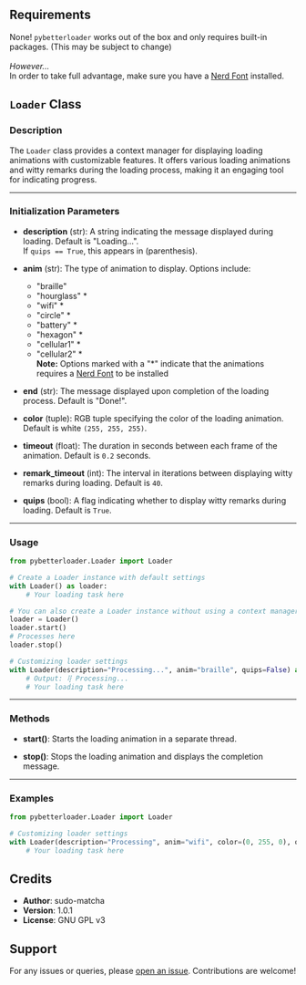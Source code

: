 ## Requirements
None! `pybetterloader` works out of the box and only requires built-in packages. (This may be subject to change)\
\
*However...*\
In order to take full advantage, make sure you have a [Nerd Font](https://www.nerdfonts.com) installed.


## `Loader` Class

### Description
The `Loader` class provides a context manager for displaying loading animations with customizable features. It offers various loading animations and witty remarks during the loading process, making it an engaging tool for indicating progress.

---

### Initialization Parameters

- **description** (str): A string indicating the message displayed during loading. Default is "Loading...".\
  If `quips == True`, this appears in (parenthesis).
  
- **anim** (str): The type of animation to display. Options include:
  - "braille" 
  - "hourglass" *
  - "wifi" *
  - "circle" *
  - "battery" *
  - "hexagon" *
  - "cellular1" *
  - "cellular2" \*\
**Note:**
Options marked with a "*" indicate that the animations requires a [Nerd Font](https://www.nerdfonts.com) to be installed
  
- **end** (str): The message displayed upon completion of the loading process. Default is "Done!".

- **color** (tuple): RGB tuple specifying the color of the loading animation. Default is white `(255, 255, 255)`.

- **timeout** (float): The duration in seconds between each frame of the animation. Default is `0.2` seconds.

- **remark_timeout** (int): The interval in iterations between displaying witty remarks during loading. Default is `40`.

- **quips** (bool): A flag indicating whether to display witty remarks during loading. Default is `True`.

---

### Usage

```python
from pybetterloader.Loader import Loader

# Create a Loader instance with default settings
with Loader() as loader:
    # Your loading task here

# You can also create a Loader instance without using a context manager
loader = Loader()
loader.start()
# Processes here
loader.stop()

# Customizing loader settings
with Loader(description="Processing...", anim="braille", quips=False) as loader:
    # Output: ⢿ Processing...
    # Your loading task here
```
---

### Methods

- **start()**: Starts the loading animation in a separate thread.

- **stop()**: Stops the loading animation and displays the completion message.

---

### Examples

```python
from pybetterloader.Loader import Loader

# Customizing loader settings
with Loader(description="Processing", anim="wifi", color=(0, 255, 0), quips=False) as loader:
    # Your loading task here
```

## Credits

- **Author**: sudo-matcha
- **Version**: 1.0.1
- **License**: GNU GPL v3

## Support

For any issues or queries, please [open an issue](https://github.com/sudo-matcha/pybetterloader/issues). Contributions are welcome!
